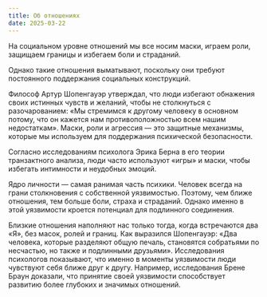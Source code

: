 ```yaml
---
title: Об отношениях
date: 2025-03-22
---
```


На социальном уровне отношений мы все носим маски, играем роли, защищаем границы и избегаем боли и страданий.

Однако такие отношения выматывают, поскольку они требуют постоянного поддержания социальных конструкций.

Философ Артур Шопенгауэр утверждал, что люди избегают обнажения своих истинных чувств и желаний, чтобы не столкнуться с разочарованием: «Мы стремимся к другому человеку в основном потому, что он кажется нам противоположностью всем нашим недостаткам». Маски, роли и агрессия — это защитные механизмы, которые мы используем для поддержания психической безопасности. 

Согласно исследованиям психолога Эрика Берна в его теории транзактного анализа, люди часто используют «игры» и маски, чтобы избегать интимности и неудобных эмоций.

Ядро личности — самая ранимая часть психики. Человек всегда на грани столкновения с собственной уязвимостью. Поэтому, чем ближе отношения, тем больше боли, страха и страданий. Однако именно в этой уязвимости кроется потенциал для подлинного соединения.

Близкие отношения наполняют нас только тогда, когда встречаются два «Я», без масок, ролей и границ. Как выразился Шопенгауэр: «Два человека, которые разделяют общую печаль, становятся собратьями по несчастью, но также и подлинными друзьями». Исследования психологов показывают, что именно в моменты уязвимости люди чувствуют себя ближе друг к другу. Например, исследования Брене Браун доказали, что принятие своей уязвимости способствует развитию более глубоких и значимых отношений.
